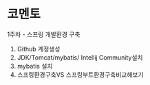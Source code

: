 # 코멘토
1주차 - 스프링 개발환경 구축

1. Github 계정생성
2. JDK/Tomcat/mybatis/ Intellij Community설치
3.  mybatis 설치
4. 스프링환경구축VS 스프링부트환경구축비교해보기
